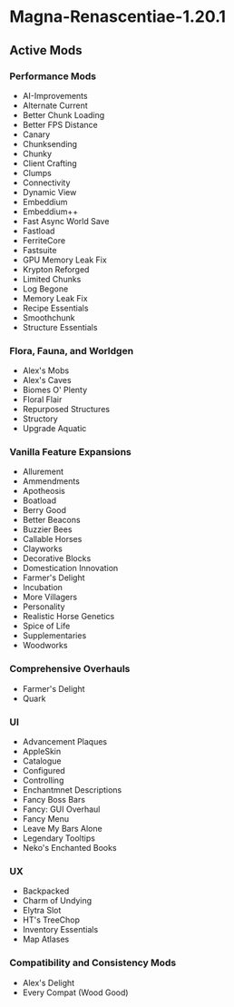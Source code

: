 # Magna-Renascentiae-1.20.1
 
## Active Mods

### Performance Mods
- AI-Improvements
- Alternate Current
- Better Chunk Loading
- Better FPS Distance 
- Canary
- Chunksending
- Chunky
- Client Crafting
- Clumps
- Connectivity
- Dynamic View
- Embeddium
- Embeddium++
- Fast Async World Save
- Fastload
- FerriteCore
- Fastsuite
- GPU Memory Leak Fix
- Krypton Reforged
- Limited Chunks
- Log Begone
- Memory Leak Fix
- Recipe Essentials
- Smoothchunk
- Structure Essentials

### Flora, Fauna, and Worldgen
- Alex's Mobs
- Alex's Caves
- Biomes O' Plenty
- Floral Flair
- Repurposed Structures
- Structory
- Upgrade Aquatic

### Vanilla Feature Expansions
- Allurement
- Ammendments
- Apotheosis
- Boatload
- Berry Good
- Better Beacons
- Buzzier Bees
- Callable Horses
- Clayworks
- Decorative Blocks
- Domestication Innovation
- Farmer's Delight
- Incubation
- More Villagers
- Personality
- Realistic Horse Genetics
- Spice of Life
- Supplementaries
- Woodworks

### Comprehensive Overhauls
- Farmer's Delight
- Quark

### UI
- Advancement Plaques
- AppleSkin
- Catalogue
- Configured
- Controlling
- Enchantmnet Descriptions
- Fancy Boss Bars
- Fancy: GUI Overhaul
- Fancy Menu
- Leave My Bars Alone
- Legendary Tooltips
- Neko's Enchanted Books

### UX
- Backpacked
- Charm of Undying
- Elytra Slot
- HT's TreeChop
- Inventory Essentials
- Map Atlases

### Compatibility and Consistency Mods
- Alex's Delight
- Every Compat (Wood Good)